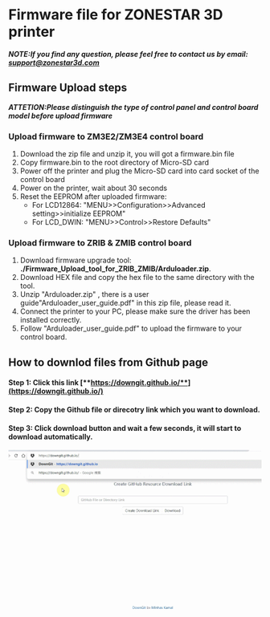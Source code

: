 # Firmware file for ZONESTAR 3D printer
***NOTE:If you find any question, please feel free to contact us by email: [support@zonestar3d.com](support@zonestar3d.com)***

## Firmware Upload steps
***ATTETION:Please distinguish the type of control panel and control board model before upload firmware***

### Upload firmware to ZM3E2/ZM3E4 control board 
1. Download the zip file and unzip it, you will got a firmware.bin file
2. Copy firmware.bin to the root directory of Micro-SD card
3. Power off the printer and plug the Micro-SD card into card socket of the control board
4. Power on the printer, wait about 30 seconds
5. Reset the EEPROM after uploaded firmware:
	- For LCD12864: "MENU>>Configuration>>Advanced setting>>initialize  EEPROM"
	- For LCD_DWIN: "MENU>>Control>>Restore Defaults" 

### Upload firmware to ZRIB & ZMIB control board  
1. Download firmware upgrade tool: **./Firmware\_Upload\_tool\_for\_ZRIB\_ZMIB/Arduloader.zip**.
2. Download HEX file and copy the hex file to the same directory with the tool.   
3. Unzip "Arduloader.zip" , there is a user guide"Arduloader_user_guide.pdf" in this zip file, please read it. 
4. Connect the printer to your PC, please make sure the driver has been installed correctly. 
5. Follow "Arduloader_user_guide.pdf" to upload the firmware to your control board.

## How to downlod files from Github page
#### Step 1: Click this link [**https://downgit.github.io/**](https://downgit.github.io/) 
#### Step 2: Copy the Github file or direcotry link which you want to download.
#### Step 3: Click download button and wait a few seconds, it will start to download automatically. 
![](https://github.com/ZONESTAR3D/Document-and-User-Guide/blob/master/download.gif)   